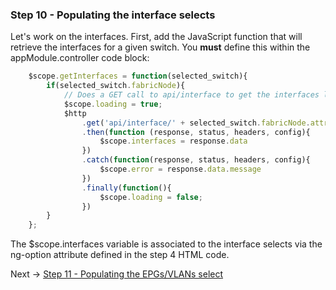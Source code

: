 ### Step 10 - Populating the interface selects

Let's work on the interfaces. First, add the JavaScript function that will retrieve the interfaces for
a given switch.  You **must** define this within the appModule.controller code block:

```javascript
    $scope.getInterfaces = function(selected_switch){
        if(selected_switch.fabricNode){
            // Does a GET call to api/interface to get the interfaces list
            $scope.loading = true;
            $http
                .get('api/interface/' + selected_switch.fabricNode.attributes.dn )
                .then(function (response, status, headers, config){
                    $scope.interfaces = response.data
                })
                .catch(function(response, status, headers, config){
                    $scope.error = response.data.message
                })
                .finally(function(){
                    $scope.loading = false;
                })
        }
    };

``` 

The $scope.interfaces variable is associated to the interface selects via the ng-option attribute defined in the step 4 HTML code.

Next -> [Step 11 - Populating the EPGs/VLANs select]

[Step 11 - Populating the EPGs/VLANs select]: step11.md